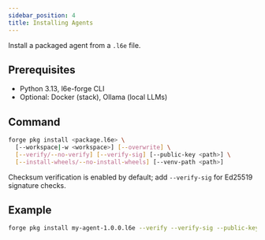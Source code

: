 ```yaml
---
sidebar_position: 4
title: Installing Agents
---
```


<!-- Adapted from repo docs/installing-agents.md -->

Install a packaged agent from a `.l6e` file.

## Prerequisites

- Python 3.13, l6e-forge CLI
- Optional: Docker (stack), Ollama (local LLMs)

## Command

```bash
forge pkg install <package.l6e> \
  [--workspace|-w <workspace>] [--overwrite] \
  [--verify/--no-verify] [--verify-sig] [--public-key <path>] \
  [--install-wheels/--no-install-wheels] [--venv-path <path>]
```

Checksum verification is enabled by default; add `--verify-sig` for Ed25519 signature checks.

## Example

```bash
forge pkg install my-agent-1.0.0.l6e --verify --verify-sig --public-key ./public.key
```


